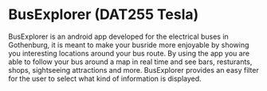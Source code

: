 # BusExplorer (DAT255 Tesla)

BusExplorer is an android app developed for the electrical buses in Gothenburg, it is meant to make your busride more enjoyable by showing you interesting locations around your bus route. By using the app you are able to follow your bus around a map in real time and see bars, resturants, shops, sightseeing attractions and more. BusExplorer provides an easy filter for the user to select what kind of information is displayed.
